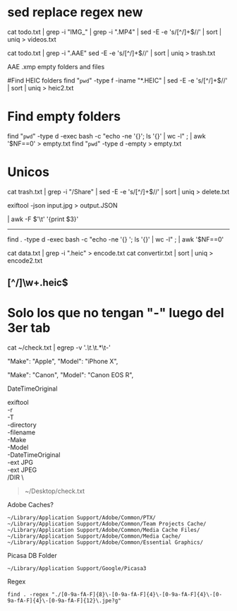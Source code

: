 
# sed replace regex new
cat todo.txt | grep -i "IMG_" | grep -i ".MP4" | sed -E -e 's/[^\/]+$//' | sort | uniq > videos.txt


cat todo.txt | grep -i ".AAE" sed -E -e 's/[^\/]+$//' | sort | uniq > trash.txt

AAE
.xmp
empty folders and files


#Find HEIC folders
find "`pwd`" -type f -iname "*.HEIC" | sed -E -e 's/[^\/]+$//' | sort | uniq > heic2.txt


# Find empty folders
find "`pwd`" -type d -exec bash -c "echo -ne '{}'; ls '{}' | wc -l" \; | awk '$NF==0' > empty.txt
find "`pwd`" -type d -empty > empty.txt

# Unicos
cat trash.txt | grep -i "/Share" | sed -E -e 's/[^\/]+$//' | sort | uniq > delete.txt

exiftool -json input.jpg > output.JSON

 | awk -F $'\t' '{print $3}'


---
find . -type d -exec bash -c "echo -ne '{} '; ls '{}' | wc -l" \; | awk '$NF==0'


cat data.txt | grep -i "\.heic" > encode.txt
cat convertir.txt | sort | uniq > encode2.txt 


[^\/]\w+\.heic$
---

# Solo los que no tengan "-" luego del 3er tab
cat ~/check.txt | egrep -v '.*\t.*\t.*\t\-'


"Make": "Apple",
"Model": "iPhone X",

"Make": "Canon",
"Model": "Canon EOS R",


DateTimeOriginal



exiftool \
-r \
-T \
-directory \
-filename \
-Make \
-Model \
-DateTimeOriginal \
-ext JPG \
-ext JPEG \
/DIR \
> ~/Desktop/check.txt



Adobe Caches?
```
~/Library/Application Support/Adobe/Common/PTX/
~/Library/Application Support/Adobe/Common/Team Projects Cache/
~/Library/Application Support/Adobe/Common/Media Cache Files/
~/Library/Application Support/Adobe/Common/Media Cache/
~/Library/Application Support/Adobe/Common/Essential Graphics/
```

Picasa DB Folder
```
~/Library/Application Support/Google/Picasa3
```

Regex
```
find . -regex "./[0-9a-fA-F]{8}\-[0-9a-fA-F]{4}\-[0-9a-fA-F]{4}\-[0-9a-fA-F]{4}\-[0-9a-fA-F]{12}\.jpe?g"
```




